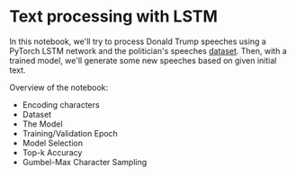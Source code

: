 # Text processing with LSTM

In this notebook, we'll try to process Donald Trump speeches using a PyTorch LSTM network and the politician's speeches [dataset](https://github.com/ryanmcdermott/trump-speeches). Then, with a trained model, we'll generate some new speeches based on given initial text.

Overview of the notebook:
* Encoding characters
* Dataset
* The Model
* Training/Validation Epoch
* Model Selection
* Top-k Accuracy
* Gumbel-Max Character Sampling